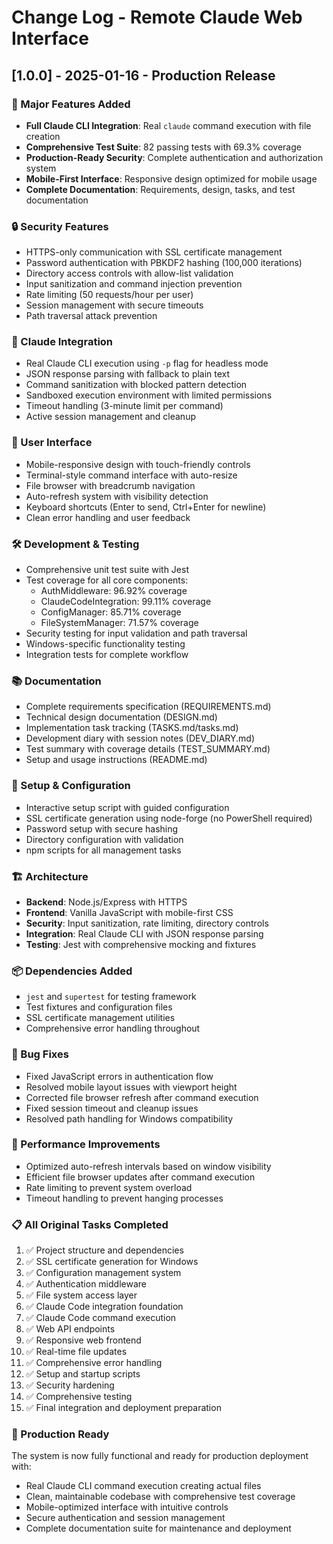 # Change Log - Remote Claude Web Interface

## [1.0.0] - 2025-01-16 - Production Release

### 🎉 Major Features Added
- **Full Claude CLI Integration**: Real `claude` command execution with file creation
- **Comprehensive Test Suite**: 82 passing tests with 69.3% coverage
- **Production-Ready Security**: Complete authentication and authorization system
- **Mobile-First Interface**: Responsive design optimized for mobile usage
- **Complete Documentation**: Requirements, design, tasks, and test documentation

### 🔒 Security Features
- HTTPS-only communication with SSL certificate management
- Password authentication with PBKDF2 hashing (100,000 iterations)
- Directory access controls with allow-list validation
- Input sanitization and command injection prevention
- Rate limiting (50 requests/hour per user)
- Session management with secure timeouts
- Path traversal attack prevention

### 🤖 Claude Integration
- Real Claude CLI execution using `-p` flag for headless mode
- JSON response parsing with fallback to plain text
- Command sanitization with blocked pattern detection
- Sandboxed execution environment with limited permissions
- Timeout handling (3-minute limit per command)
- Active session management and cleanup

### 📱 User Interface
- Mobile-responsive design with touch-friendly controls
- Terminal-style command interface with auto-resize
- File browser with breadcrumb navigation
- Auto-refresh system with visibility detection
- Keyboard shortcuts (Enter to send, Ctrl+Enter for newline)
- Clean error handling and user feedback

### 🛠️ Development & Testing
- Comprehensive unit test suite with Jest
- Test coverage for all core components:
  - AuthMiddleware: 96.92% coverage
  - ClaudeCodeIntegration: 99.11% coverage
  - ConfigManager: 85.71% coverage
  - FileSystemManager: 71.57% coverage
- Security testing for input validation and path traversal
- Windows-specific functionality testing
- Integration tests for complete workflow

### 📚 Documentation
- Complete requirements specification (REQUIREMENTS.md)
- Technical design documentation (DESIGN.md)
- Implementation task tracking (TASKS.md/tasks.md)
- Development diary with session notes (DEV_DIARY.md)
- Test summary with coverage details (TEST_SUMMARY.md)
- Setup and usage instructions (README.md)

### 🔧 Setup & Configuration
- Interactive setup script with guided configuration
- SSL certificate generation using node-forge (no PowerShell required)
- Password setup with secure hashing
- Directory configuration with validation
- npm scripts for all management tasks

### 🏗️ Architecture
- **Backend**: Node.js/Express with HTTPS
- **Frontend**: Vanilla JavaScript with mobile-first CSS
- **Security**: Input sanitization, rate limiting, directory controls
- **Integration**: Real Claude CLI with JSON response parsing
- **Testing**: Jest with comprehensive mocking and fixtures

### 📦 Dependencies Added
- `jest` and `supertest` for testing framework
- Test fixtures and configuration files
- SSL certificate management utilities
- Comprehensive error handling throughout

### 🐛 Bug Fixes
- Fixed JavaScript errors in authentication flow
- Resolved mobile layout issues with viewport height
- Corrected file browser refresh after command execution
- Fixed session timeout and cleanup issues
- Resolved path handling for Windows compatibility

### 🚀 Performance Improvements
- Optimized auto-refresh intervals based on window visibility
- Efficient file browser updates after command execution
- Rate limiting to prevent system overload
- Timeout handling to prevent hanging processes

### 📋 All Original Tasks Completed
1. ✅ Project structure and dependencies
2. ✅ SSL certificate generation for Windows
3. ✅ Configuration management system
4. ✅ Authentication middleware
5. ✅ File system access layer
6. ✅ Claude Code integration foundation
7. ✅ Claude Code command execution
8. ✅ Web API endpoints
9. ✅ Responsive web frontend
10. ✅ Real-time file updates
11. ✅ Comprehensive error handling
12. ✅ Setup and startup scripts
13. ✅ Security hardening
14. ✅ Comprehensive testing
15. ✅ Final integration and deployment preparation

### 🎯 Production Ready
The system is now fully functional and ready for production deployment with:
- Real Claude CLI command execution creating actual files
- Clean, maintainable codebase with comprehensive test coverage
- Mobile-optimized interface with intuitive controls
- Secure authentication and session management
- Complete documentation suite for maintenance and deployment